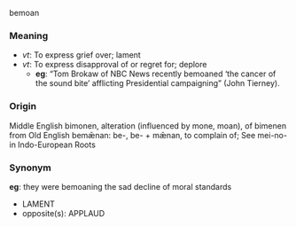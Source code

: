 bemoan
### Meaning
+ _vt_: To express grief over; lament
+ _vt_: To express disapproval of or regret for; deplore
    + __eg__: “Tom Brokaw of NBC News recently bemoaned ‘the cancer of the sound bite’ afflicting Presidential campaigning” (John Tierney).

### Origin

Middle English bimonen, alteration (influenced by mone, moan), of bimenen from Old English bemǣnan: be-, be- + mǣnan, to complain of; See mei-no- in Indo-European Roots

### Synonym

__eg__: they were bemoaning the sad decline of moral standards

+ LAMENT
+ opposite(s): APPLAUD


